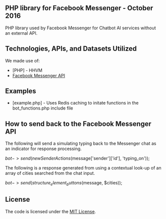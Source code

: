 ## PHP library for Facebook Messenger - October 2016

PHP library used by Facebook Messenger for Chatbot AI services without an external API.  

## Technologies, APIs, and Datasets Utilized

We made use of:
- [PHP] - HHVM
- [Facebook Messenger API](https://developers.facebook.com/docs/messenger-platform/product-overview)

## Examples
- [example.php] - Uses Redis caching to initate functions in the bot_functions.php include file

## How to send back to the Facebook Messenger API

The following will send a simulating typing back to the Messenger chat as an indicator for response processing.

  $bot->send(new SenderActions($message['sender']['id'], 'typing_on'));

The following is a response generated from using a contextual look-up of an array of cities searched from the chat input.

  $bot->send(structure_element_buttons($message, $cities));

## License

The code is licensed under the [MIT License](LICENSE.md).
